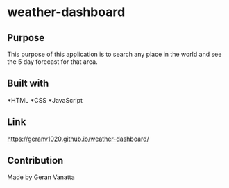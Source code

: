 # weather-dashboard

## Purpose
This purpose of this application is to search any place in the world and see the 5 day forecast for that area.

## Built with
*HTML
*CSS
*JavaScript

## Link
https://geranv1020.github.io/weather-dashboard/

## Contribution
Made by Geran Vanatta